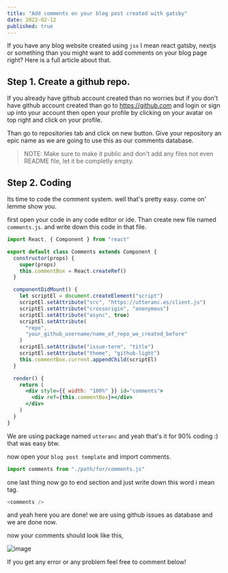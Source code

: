 ```yaml
---
title: "Add comments on your blog post created with gatsby"
date: 2022-02-12
published: true
---
```


If you have any blog website created using `jsx` I mean react gatsby, nextjs or something than you might want to add comments on your blog page right? Here is a full article about that.

## Step 1. Create a github repo.

If you already have github account created than no worries but if you don't have github account created than go to https://github.com and login or sign up into your account then open your profile by clicking on your avatar on top right and click on your profile.

Than go to repositories tab and click on new button. Give your repository an epic name as we are going to use this as our comments database.

> NOTE: Make sure to make it public and don't add any files not even README file, let it be completly empty.

## Step 2. Coding

Its time to code the comment system. well that's pretty easy. come on' lemme show you.

first open your code in any code editor or ide. Than create new file named `comments.js`. and write down this code in that file.

```jsx
import React, { Component } from "react"

export default class Comments extends Component {
  constructor(props) {
    super(props)
    this.commentBox = React.createRef()
  }

  componentDidMount() {
    let scriptEl = document.createElement("script")
    scriptEl.setAttribute("src", "https://utteranc.es/client.js")
    scriptEl.setAttribute("crossorigin", "anonymous")
    scriptEl.setAttribute("async", true)
    scriptEl.setAttribute(
      "repo",
      "your_github_username/name_of_repo_we_created_before"
    )
    scriptEl.setAttribute("issue-term", "title")
    scriptEl.setAttribute("theme", "github-light")
    this.commentBox.current.appendChild(scriptEl)
  }

  render() {
    return (
      <div style={{ width: "100%" }} id="comments">
        <div ref={this.commentBox}></div>
      </div>
    )
  }
}
```

We are using package named `utteranc` and yeah that's it for 90% coding :) that was easy btw.

now open your `blog post template` and import comments.

```js
import comments from "./path/for/comments.js"
```

one last thing now go to end section and just write down this word i mean tag.

```js
<comments />
```

and yeah here you are done! we are using github issues as database and we are done now.

now your comments should look like this,

![image](https://user-images.githubusercontent.com/75468116/153739810-0b1bf1a5-f59b-4c41-899c-8c139ca3d234.png)

If you get any error or any problem feel free to comment below!

